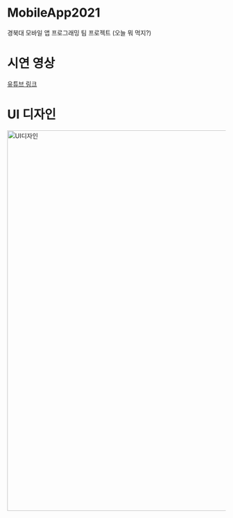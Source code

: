 # MobileApp2021
경북대 모바일 앱 프로그래밍 팀 프로젝트 (오늘 뭐 먹지?)

# 시연 영상
[유튜브 링크](https://youtu.be/xAfL3cLojNU)

# UI 디자인 
<img width="879" alt="UI디자인" src="https://user-images.githubusercontent.com/54229039/140614512-6c670e38-c514-4b2b-8d29-962b29b09336.png">
